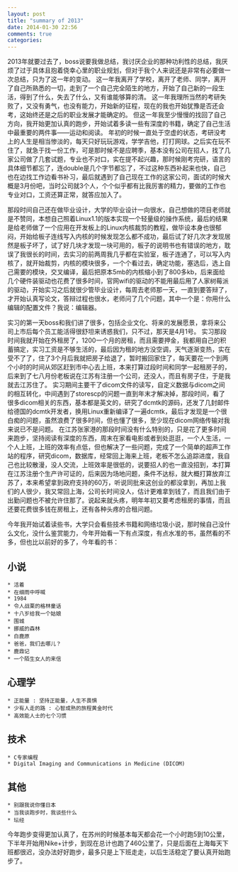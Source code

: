 ```yaml
---
layout: post
title: "summary of 2013"
date: 2014-01-30 22:56
comments: true
categories: 
---
```


2013年就要过去了，boss说要我做总结，我讨厌企业的那种功利性的总结，我厌烦了过于具体且抱着侥幸心里的职业规划，但对于我个人来说还是非常有必要做一次总结，只为了这一年的变动。
这一年我离开了学校，离开了老师、同学，离开了自己所熟悉的一切，走到了一个自己完全陌生的地方，开始了自己新的一段生活，得到了什么，失去了什么，又有谁能够算的清。
这一年我理所当然的考研失败了，又没有勇气，也没有能力，开始新的征程，现在的我也开始犹豫是否还会考，这始终还是之后的职业发展才能确定的。
但这一年我至少慢慢的找回了自己方向，我开始更加认真的跑步，开始试着多读一些有深度的书籍，确定了自己生活中最重要的两件事——运动和阅读。
年初的时候一直处于空虚的状态，考研没考上的人生是相当惨淡的，每天只好玩玩游戏，学学吉他，打打网球。之后实在玩不住了，就急于找一份工作，可是那时候不是应聘季，基本没有公司在招人，找了几家公司做了几套试题，专业也不对口，实在提不起兴趣，那时候刚考完研，语言的具体细节都忘了，连double是几个字节都忘了，不过这种东西补起来也快，自己也在边找工作边看书补习，最后就遇到了自己现在工作的这家公司，面试的时候大概是3月份吧，当时公司就3个人，个个似乎都有比我厉害的精力，要做的工作也专业对口，工资还算正常，就答应加入了。

那段时间自己还在做毕业设计，大学的毕业设计一向很水，自己想做的项目老师就是不赞同，本想自己照着Linux1.1的版本实现一个轻量级的操作系统，最后的结果是给老师做了一个应用在开发板上的Linux内核裁剪的教程，做毕设本身也很郁闷，开始给板子连线写入内核的时候发现怎么都不成功，最后试了好几次才发现居然是板子坏了，试了好几块才发现一块可用的，板子的说明书也有错误的地方，耽误了我很长的时间，去实习的前两周我几乎都在实验室，板子连通了，可以写入内核了，就开始裁剪，内核的模块很多，一个个看过去，确定功能，塞选后，选上自己需要的模块，交叉编译，最后把原本5mb的内核缩小到了800多kb，后来面给几个硬件装驱动也花费了很多时间，官网wifi的驱动的不能用最后用了人家树莓派的驱动，开始实习之后就很少管毕业设计，每周去老师那一天，一直到要答辩了，才开始认真写论文，答辩过程也很水，老师问了几个问题，其中一个是：你用什么编辑的配置文件？我说：编辑器。

实习的第一天boss和我们讲了很多，包括企业文化、将来的发展愿景，拿将来公司上市后每个员工能活得很舒坦来诱惑我们，只不过，那天是4月1号。
实习那段时间我就开始在外租房了，1200一个月的房租，而且需要押金，我都用自己的积蓄搞定，实习工资是不够生活的，最后因为租的地方没空调，天气逐渐变热，实在受不了了，住了3个月后我就把房子给退了，暂时搬回家住了，每天要花一个到两个小时的时间从郊区赶到市中心去上班，本来打算过段时间和同学一起租房子的，后来到了七八月份老板说在江苏有注册一个公司，还没人，而且有房子住，于是我就去江苏住了。
实习期间主要干了dicom文件的读写，自定义数据与dicom之间的相互转化，中间遇到了storescp的问题一直到年末才解决掉，那段时间，看了很多dicom相关的东西，基本都是英文的，研究了dcmtk的源码，还发了几封邮件给德国的dcmtk开发者，换用Linux重新编译了一遍dcmtk，最后才发现是一个很白痴的问题，虽然浪费了很多时间，但也懂了很多，至少现在dicom网络传输对我来说已不是问题。
在江苏张家港的那段时间没有什么特别的，只是花了更多时间来跑步，坚持阅读有深度的东西，周末在家看电影或者到处逛逛，一个人生活，一个人上班，上班的效率有点低，但也解决了一些问题，完成了一个简单的超声工作站的程序，研究dicom，数据库，经常回上海来上班，老板不怎么追踪进度，我自己也比较散漫，没人交流，上班效率是很低的，说要招人的也一直没招到，本打算在江苏注册个生产许可证的，后来因为场地问题，条件不达标，就大概打算放弃江苏了，本来希望拿到政府支持的60万，听说同批来这创业的都没拿到，再加上我们的人很少，我又常回上海，公司长时间没人，估计更难拿到钱了，而且我们由于出勤问题也不被允许住那了。说起来就头疼，明年年初又要考虑租房的事情，而且还要花费很多钱在房租上，还有各种头疼的合租问题。

今年我开始试着读些书，大学只会看些技术书籍和网络垃圾小说，那时候自己没什么文化，没什么鉴赏能力，今年开始看一下有点深度，有点水准的书，虽然看的不多，但也比以前好的多了，今年看的书：
## 小说
    * 活着
    * 在细雨中呼喊
    * 1984
    * 令人战栗的格林童话
    * 十八岁给我一个姑娘
    * 围城
    * 挪威的森林
    * 白鹿原
    * 爸爸，我们去哪儿？
    * 鹿鼎记
    * 一个陌生女人的来信
## 心理学
    * 正能量 : 坚持正能量，人生不畏惧
    * 少有人走的路 : 心智成熟的旅程黄金时代
    * 高效能人士的七个习惯
## 技术
    * C专家编程
    * Digital Imaging and Communications in Medicine (DICOM)
## 其他
    * 别跟我说你懂日本
    * 当我谈跑步时，我谈些什么
    * 坛经
今年跑步变得更加认真了，在苏州的时候基本每天都会花一个小时跑5到10公里，下半年开始用Nike+计步，到现在总计也跑了460公里了，只是后面在上海每天下班都很迟，没办法好好跑步，最多只是上下班走走，以后生活稳定了要认真开始跑步了。
